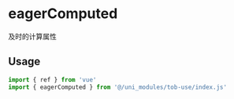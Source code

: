 # eagerComputed

及时的计算属性

## Usage

```js
import { ref } from 'vue'
import { eagerComputed } from '@/uni_modules/tob-use/index.js'


```

